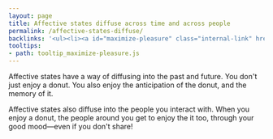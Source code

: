 ```yaml
---
layout: page
title: Affective states diffuse across time and across people
permalink: /affective-states-diffuse/
backlinks: '<ul><li><a id="maximize-pleasure" class="internal-link" href="/maximize-pleasure/">Maximize pleasure</a></li></ul>'
tooltips: 
- path: tooltip_maximize-pleasure.js
---
```


Affective states have a way of diffusing into the past and future. You don't just enjoy a donut. You also enjoy the anticipation of the donut, and the memory of it.

Affective states also diffuse into the people you interact with. When you enjoy a donut, the people around you get to enjoy the it too, through your good mood—even if you don't share!